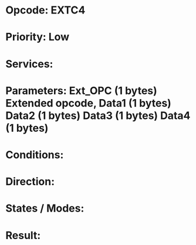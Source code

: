# Opcode: EXTC4
# Priority: Low
# Services: 
# Parameters: Ext_OPC (1 bytes) Extended opcode, Data1 (1 bytes) Data2 (1 bytes) Data3 (1 bytes) Data4 (1 bytes)
# Conditions: 
# Direction: 
# States / Modes: 
# Result: 